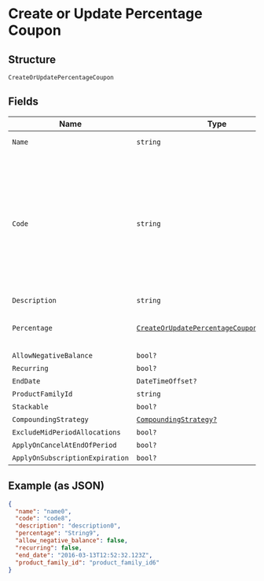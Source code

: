 
# Create or Update Percentage Coupon

## Structure

`CreateOrUpdatePercentageCoupon`

## Fields

| Name | Type | Tags | Description |
|  --- | --- | --- | --- |
| `Name` | `string` | Required | the name of the coupon |
| `Code` | `string` | Required | may contain uppercase alphanumeric characters and these special characters (which allow for email addresses to be used): “%”, “@”, “+”, “-”, “_”, and “.” |
| `Description` | `string` | Optional | - |
| `Percentage` | [`CreateOrUpdatePercentageCouponPercentage`](../../doc/models/containers/create-or-update-percentage-coupon-percentage.md) | Required | This is a container for one-of cases. |
| `AllowNegativeBalance` | `bool?` | Optional | - |
| `Recurring` | `bool?` | Optional | - |
| `EndDate` | `DateTimeOffset?` | Optional | - |
| `ProductFamilyId` | `string` | Optional | - |
| `Stackable` | `bool?` | Optional | - |
| `CompoundingStrategy` | [`CompoundingStrategy?`](../../doc/models/compounding-strategy.md) | Optional | - |
| `ExcludeMidPeriodAllocations` | `bool?` | Optional | - |
| `ApplyOnCancelAtEndOfPeriod` | `bool?` | Optional | - |
| `ApplyOnSubscriptionExpiration` | `bool?` | Optional | - |

## Example (as JSON)

```json
{
  "name": "name0",
  "code": "code8",
  "description": "description0",
  "percentage": "String9",
  "allow_negative_balance": false,
  "recurring": false,
  "end_date": "2016-03-13T12:52:32.123Z",
  "product_family_id": "product_family_id6"
}
```

